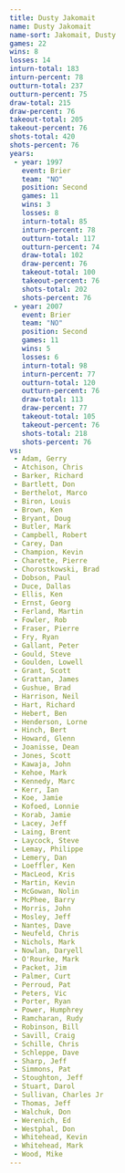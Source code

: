 ```yaml
---
title: Dusty Jakomait
name: Dusty Jakomait
name-sort: Jakomait, Dusty
games: 22
wins: 8
losses: 14
inturn-total: 183
inturn-percent: 78
outturn-total: 237
outturn-percent: 75
draw-total: 215
draw-percent: 76
takeout-total: 205
takeout-percent: 76
shots-total: 420
shots-percent: 76
years:
 - year: 1997
   event: Brier
   team: "NO"
   position: Second
   games: 11
   wins: 3
   losses: 8
   inturn-total: 85
   inturn-percent: 78
   outturn-total: 117
   outturn-percent: 74
   draw-total: 102
   draw-percent: 76
   takeout-total: 100
   takeout-percent: 76
   shots-total: 202
   shots-percent: 76
 - year: 2007
   event: Brier
   team: "NO"
   position: Second
   games: 11
   wins: 5
   losses: 6
   inturn-total: 98
   inturn-percent: 77
   outturn-total: 120
   outturn-percent: 76
   draw-total: 113
   draw-percent: 77
   takeout-total: 105
   takeout-percent: 76
   shots-total: 218
   shots-percent: 76
vs:
 - Adam, Gerry
 - Atchison, Chris
 - Barker, Richard
 - Bartlett, Don
 - Berthelot, Marco
 - Biron, Louis
 - Brown, Ken
 - Bryant, Doug
 - Butler, Mark
 - Campbell, Robert
 - Carey, Dan
 - Champion, Kevin
 - Charette, Pierre
 - Chorostkowski, Brad
 - Dobson, Paul
 - Duce, Dallas
 - Ellis, Ken
 - Ernst, Georg
 - Ferland, Martin
 - Fowler, Rob
 - Fraser, Pierre
 - Fry, Ryan
 - Gallant, Peter
 - Gould, Steve
 - Goulden, Lowell
 - Grant, Scott
 - Grattan, James
 - Gushue, Brad
 - Harrison, Neil
 - Hart, Richard
 - Hebert, Ben
 - Henderson, Lorne
 - Hinch, Bert
 - Howard, Glenn
 - Joanisse, Dean
 - Jones, Scott
 - Kawaja, John
 - Kehoe, Mark
 - Kennedy, Marc
 - Kerr, Ian
 - Koe, Jamie
 - Kofoed, Lonnie
 - Korab, Jamie
 - Lacey, Jeff
 - Laing, Brent
 - Laycock, Steve
 - Lemay, Philippe
 - Lemery, Dan
 - Loeffler, Ken
 - MacLeod, Kris
 - Martin, Kevin
 - McGowan, Nolin
 - McPhee, Barry
 - Morris, John
 - Mosley, Jeff
 - Nantes, Dave
 - Neufeld, Chris
 - Nichols, Mark
 - Nowlan, Daryell
 - O'Rourke, Mark
 - Packet, Jim
 - Palmer, Curt
 - Perroud, Pat
 - Peters, Vic
 - Porter, Ryan
 - Power, Humphrey
 - Ramcharan, Rudy
 - Robinson, Bill
 - Savill, Craig
 - Schille, Chris
 - Schleppe, Dave
 - Sharp, Jeff
 - Simmons, Pat
 - Stoughton, Jeff
 - Stuart, Darol
 - Sullivan, Charles Jr
 - Thomas, Jeff
 - Walchuk, Don
 - Werenich, Ed
 - Westphal, Don
 - Whitehead, Kevin
 - Whitehead, Mark
 - Wood, Mike
---
```

